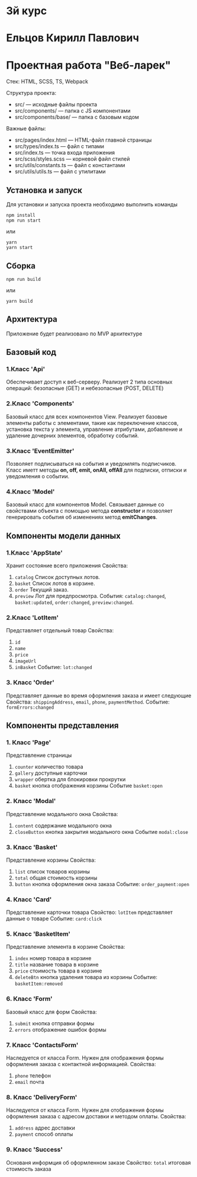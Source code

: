 # 3й курс
# Ельцов Кирилл Павлович
# Проектная работа "Веб-ларек"

Стек: HTML, SCSS, TS, Webpack

Структура проекта:
- src/ — исходные файлы проекта
- src/components/ — папка с JS компонентами
- src/components/base/ — папка с базовым кодом

Важные файлы:
- src/pages/index.html — HTML-файл главной страницы
- src/types/index.ts — файл с типами
- src/index.ts — точка входа приложения
- src/scss/styles.scss — корневой файл стилей
- src/utils/constants.ts — файл с константами
- src/utils/utils.ts — файл с утилитами

## Установка и запуск
Для установки и запуска проекта необходимо выполнить команды

```
npm install
npm run start
```

или

```
yarn
yarn start
```
## Сборка

```
npm run build
```

или

```
yarn build
```
## Архитектура
Приложение будет реализовано по MVP архитектуре
## Базовый код
### 1.Класс 'Api'
Обеспечивает доступ к веб-серверу. Реализует 2 типа основных операций: безопасные (GET) и небезопасные (POST, DELETE)
### 2.Класс 'Components'
Базовый класс для всех компонентов View. Реализует базовые элементы работы с элементами, такие как переключение классов, установка текста у элемента, управление атрибутами, добавление и удаление дочерних элементов, обработку событий.
### 3.Класс 'EventEmitter'
Позволяет подписываться на события и уведомлять подписчиков.
Класс иметт методы **on, off, emit, onAll, offAll** для подписки, отписки и уведомления о событии.
### 4.Класс 'Model'
Базовый класс для компонентов Model. Связывает данные со свойствами объекта с помощью метода **constructor** и позволяет генерировать события об изменениях метод **emitChanges**.

## Компоненты модели данных
### 1.Класс 'AppState'
Хранит состояние всего приложения
Свойства:
1. `catalog` Список доступных лотов.
2. `basket` Список лотов в корзине.
3. `order` Текущий заказ.
4. `preview` Лот для предпросмотра.
   События:  `catalog:changed`, `basket:updated`, `order:changed`, `preview:changed`.
### 2.Класс 'LotItem'
Представляет отдельный товар
Свойства:
1. `id`
2. `name`
3. `price`
4. `imageUrl`
5. `inBasket`
   Событие: `lot:changed`
### 3. Класс 'Order'
Представляет данные во время оформления заказа и имеет следующие
Свойства: `shippingAddress`, `email`, `phone`, `paymentMethod`.
Событие: `formErrors:changed`

## Компоненты представления
### 1. Класс 'Page'
Представление страницы
1. `counter` количество товара
2. `gallery` доступные карточки
3. `wrapper` обертка для блокировки прокрутки
4. `basket` кнопка отображения корзины
   Событие `basket:open`
### 2. Класс 'Modal'
Представление модального окна
Свойства:
1. `content` содержание модального окна
2. `closeButton` кнопка закрытия модального окна
   Событие `modal:close`
### 3. Класс 'Basket'
Представление корзины
Свойства:
1. `list` список товаров корзины
2. `total` общая стоимость корзины
3. `button` кнопка оформления окна заказа
   Событие: `order_payment:open`
### 4. Класс 'Card'
Представление карточки товара
Свойство: `lotItem` представляет данные о товаре
Событие: `card:click`
### 5. Класс 'BasketItem'
Представление элемента в корзине
Свойства:
1. `index` номер товара в корзине
2. `title` название товара в корзине
3. `price` стоимость товара в корзине
4. `deleteBtn` кнопка удаления товара из корзины
   Событие: `basketItem:removed`
### 6. Класс 'Form'
Базовый класс для форм
Свойства:
1. `submit` кнопка отправки формы
2. `errors` отображение ошибок формы
### 7. Класс 'ContactsForm'
Наследуется от класса Form. Нужен для отображения формы оформления заказа с контактной информацией.
Свойства:
1. `phone` телефон
2. `email` почта
### 8. Класс 'DeliveryForm'
Наследуется от класса Form. Нужен для отображения формы оформления заказа с адресом доставки и методом оплаты.
Свойства:
1. `address` адрес доставки
2. `payment` способ оплаты
### 9. Класс 'Success'
Основаня информция об оформленном заказе
Свойство: `total` итоговая стоимость заказа